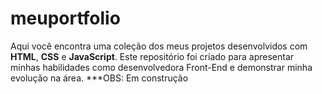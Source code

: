 # meuportfolio
Aqui você encontra uma coleção dos meus projetos desenvolvidos com **HTML**, **CSS** e **JavaScript**.   Este repositório foi criado para apresentar minhas habilidades como desenvolvedora Front-End e demonstrar minha evolução na área. ***OBS: Em construção
